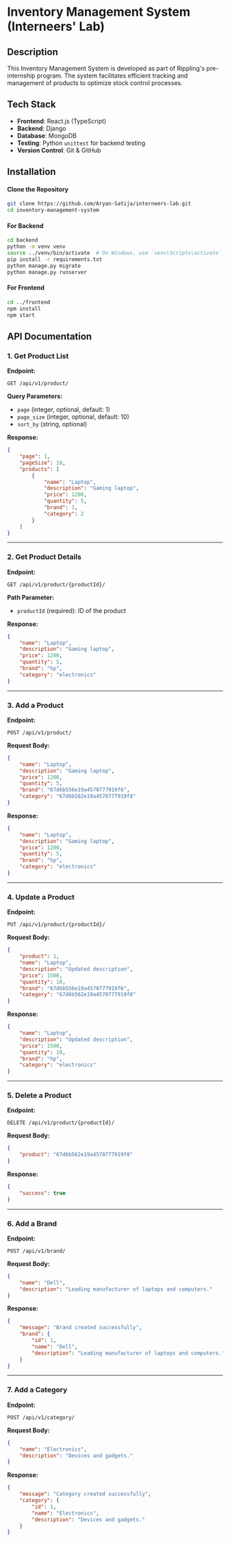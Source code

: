 # Inventory Management System (Interneers' Lab)

## Description
This Inventory Management System is developed as part of Rippling's pre-internship program. The system facilitates efficient tracking and management of products to optimize stock control processes.

## Tech Stack
- **Frontend**: React.js (TypeScript)
- **Backend**: Django
- **Database**: MongoDB
- **Testing**: Python `unittest` for backend testing
- **Version Control**: Git & GitHub

## Installation  

#### Clone the Repository
```bash
git clone https://github.com/Aryan-Satija/interneers-lab.git
cd inventory-management-system
```
#### For Backend

```bash
cd backend
python -m venv venv
source ../venv/bin/activate  # On Windows, use `venv\Scripts\activate`
pip install -r requirements.txt
python manage.py migrate
python manage.py runserver
```

#### For Frontend
```bash
cd ../frontend
npm install
npm start
```

## API Documentation  

### 1. Get Product List  
**Endpoint:**  
```
GET /api/v1/product/
```
**Query Parameters:**  
- `page` (integer, optional, default: 1)  
- `page_size` (integer, optional, default: 10)  
- `sort_by` (string, optional)

**Response:**  
```json
{
    "page": 1,
    "pageSize": 10,
    "products": [
        {
            "name": "Laptop",
            "description": "Gaming laptop",
            "price": 1200,
            "quantity": 5,
            "brand": 1,
            "category": 2
        }
    ]
}
```

---

### 2. Get Product Details  
**Endpoint:**  
```
GET /api/v1/product/{productId}/
```
**Path Parameter:**  
- `productId` (required): ID of the product  

**Response:**  
```json
{
    "name": "Laptop",
    "description": "Gaming laptop",
    "price": 1200,
    "quantity": 5,
    "brand": "hp",
    "category": "electronics"
}
```

---

### 3. Add a Product  
**Endpoint:**  
```
POST /api/v1/product/
```
**Request Body:**  
```json
{
    "name": "Laptop",
    "description": "Gaming laptop",
    "price": 1200,
    "quantity": 5,
    "brand": "67d6b556e19a4570777919f6",
    "category": "67d6b562e19a4570777919f8"
}
```
**Response:**  
```json
{
    "name": "Laptop",
    "description": "Gaming laptop",
    "price": 1200,
    "quantity": 5,
    "brand": "hp",
    "category": "electronics"
}
```

---

### 4. Update a Product  
**Endpoint:**  
```
PUT /api/v1/product/{productId}/
```
**Request Body:**  
```json
{
    "product": 1,
    "name": "Laptop",
    "description": "Updated description",
    "price": 1500,
    "quantity": 10,
    "brand": "67d6b556e19a4570777919f6",
    "category": "67d6b562e19a4570777919f8"
}
```
**Response:**  
```json
{
    "name": "Laptop",
    "description": "Updated description",
    "price": 1500,
    "quantity": 10,
    "brand": "hp",
    "category": "electronics"
}
```

---

### 5. Delete a Product  
**Endpoint:**  
```
DELETE /api/v1/product/{productId}/
```
**Request Body:**  
```json
{
    "product": "67d6b562e19a4570777919f8"
}
```
**Response:**  
```json
{
    "success": true
}
```

---

### 6. Add a Brand  
**Endpoint:**  
```
POST /api/v1/brand/
```
**Request Body:**  
```json
{
    "name": "Dell",
    "description": "Leading manufacturer of laptops and computers."
}
```
**Response:**  
```json
{
    "message": "Brand created successfully",
    "brand": {
        "id": 1,
        "name": "Dell",
        "description": "Leading manufacturer of laptops and computers."
    }
}
```

---

### 7. Add a Category  
**Endpoint:**  
```
POST /api/v1/category/
```
**Request Body:**  
```json
{
    "name": "Electronics",
    "description": "Devices and gadgets."
}
```
**Response:**  
```json
{
    "message": "Category created successfully",
    "category": {
        "id": 1,
        "name": "Electronics",
        "description": "Devices and gadgets."
    }
}
```
